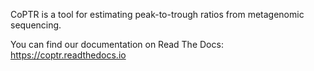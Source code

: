 CoPTR is a tool for estimating peak-to-trough ratios from metagenomic sequencing.

You can find our documentation on Read The Docs: <https://coptr.readthedocs.io>